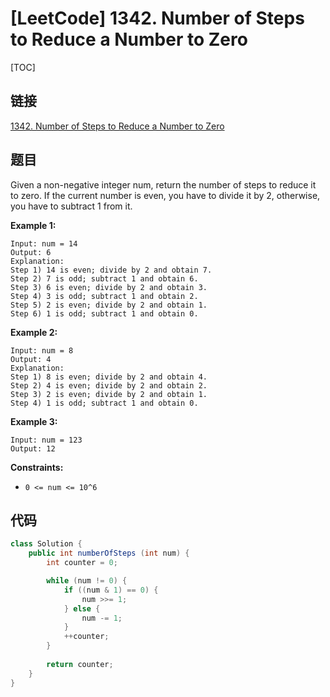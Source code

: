 # [LeetCode] 1342. Number of Steps to Reduce a Number to Zero

[TOC]

## 链接

[1342. Number of Steps to Reduce a Number to Zero](https://leetcode.com/problems/number-of-steps-to-reduce-a-number-to-zero/)

## 题目

Given a non-negative integer num, return the number of steps to reduce it to zero. If the current number is even, you have to divide it by 2, otherwise, you have to subtract 1 from it.

**Example 1:**

```text
Input: num = 14
Output: 6
Explanation: 
Step 1) 14 is even; divide by 2 and obtain 7. 
Step 2) 7 is odd; subtract 1 and obtain 6.
Step 3) 6 is even; divide by 2 and obtain 3. 
Step 4) 3 is odd; subtract 1 and obtain 2. 
Step 5) 2 is even; divide by 2 and obtain 1. 
Step 6) 1 is odd; subtract 1 and obtain 0.
```

**Example 2:**

```text
Input: num = 8
Output: 4
Explanation: 
Step 1) 8 is even; divide by 2 and obtain 4. 
Step 2) 4 is even; divide by 2 and obtain 2. 
Step 3) 2 is even; divide by 2 and obtain 1. 
Step 4) 1 is odd; subtract 1 and obtain 0.
```

**Example 3:**

```text
Input: num = 123
Output: 12
```

**Constraints:**

* `0 <= num <= 10^6`

## 代码

```Java
class Solution {
    public int numberOfSteps (int num) {
        int counter = 0;

        while (num != 0) {
            if ((num & 1) == 0) {
                num >>= 1;
            } else {
                num -= 1;
            }
            ++counter;
        }
        
        return counter;
    }
}
```


